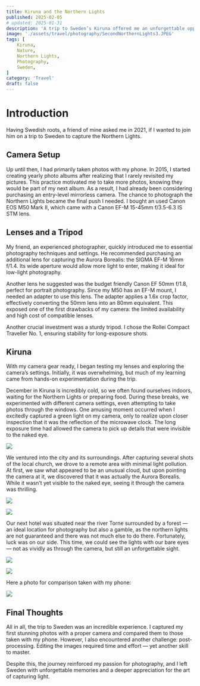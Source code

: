 ```yaml
---
title: Kiruna and the Northern Lights
published: 2025-02-05
# updated: 2025-01-31
description: 'A trip to Sweden’s Kiruna offered me an unforgettable opportunity to capture the stunning Northern Lights and explore new depths in my photography through the use of professional gear.'
image: './assets/travel/photography/SecondNorthernLights3.JPEG'
tags: [
    Kiruna,
    Nature,
    Northern Lights,
    Photography,
    Sweden,
]
category: 'Travel'
draft: false 
---
```


# Introduction

Having Swedish roots, a friend of mine asked me in 2021, if I wanted to join him on a trip to Sweden to capture the Northern Lights.

## Camera Setup

Up until then, I had primarily taken photos with my phone. In 2015, I started creating yearly photo albums after realizing that I rarely revisited my pictures. This practice motivated me to take more photos, knowing they would be part of my next album. As a result, I had already been considering purchasing an entry-level mirrorless camera. The chance to photograph the Northern Lights became the final push I needed. I bought an used Canon EOS M50 Mark II, which came with a Canon EF-M 15-45mm f/3.5-6.3 IS STM lens.

## Lenses and a Tripod

My friend, an experienced photographer, quickly introduced me to essential photography techniques and settings. He recommended purchasing an additional lens for capturing the Aurora Borealis: the SIGMA EF-M 16mm f/1.4. Its wide aperture would allow more light to enter, making it ideal for low-light photography.

Another lens he suggested was the budget friendly Canon EF 50mm f/1.8, perfect for portrait photography. Since my M50 has an EF-M mount, I needed an adapter to use this lens. The adapter applies a 1.6x crop factor, effectively converting the 50mm lens into an 80mm equivalent. This exposed one of the first drawbacks of my camera: the limited availability and high cost of compatible lenses.

Another crucial investment was a sturdy tripod. I chose the Rollei Compact Traveller No. 1, ensuring stability for long-exposure shots.

## Kiruna

With my camera gear ready, I began testing my lenses and exploring the camera’s settings. Initially, it was overwhelming, but much of my learning came from hands-on experimentation during the trip.

December in Kiruna is incredibly cold, so we often found ourselves indoors, waiting for the Northern Lights or preparing food. During these breaks, we experimented with different camera settings, even attempting to take photos through the windows. One amusing moment occurred when I excitedly captured a green light on my camera, only to realize upon closer inspection that it was the reflection of the microwave clock. The long exposure time had allowed the camera to pick up details that were invisible to the naked eye.

![](./assets/travel/photography/Microwave.JPEG)

We ventured into the city and its surroundings. After capturing several shots of the local church, we drove to a remote area with minimal light pollution. At first, we saw what appeared to be an unusual cloud, but upon pointing the camera at it, we discovered that it was actually the Aurora Borealis. While it wasn’t yet visible to the naked eye, seeing it through the camera was thrilling.

![](./assets/travel/photography/Church.JPEG)

![](./assets/travel/photography/FirstNorthernLights.JPEG)

Our next hotel was situated near the river Torne surrounded by a forest — an ideal location for photography but also a gamble, as the northern lights are not guaranteed and there was not much else to do there. Fortunately, luck was on our side. This time, we could see the lights with our bare eyes — not as vividly as through the camera, but still an unforgettable sight.

![](./assets/travel/photography/SecondNorthernLights1.JPEG)

![](./assets/travel/photography/SecondNorthernLights2.JPEG)

Here a photo for comparison taken with my phone:

![](./assets/travel/photography/SecondNorthernLightsPhone.JPEG)

## Final Thoughts

All in all, the trip to Sweden was an incredible experience. I captured my first stunning photos with a proper camera and compared them to those taken with my phone. However, I also encountered another challenge: post-processing. Editing the images required time and effort — yet another skill to master.

Despite this, the journey reinforced my passion for photography, and I left Sweden with unforgettable memories and a deeper appreciation for the art of capturing light.

